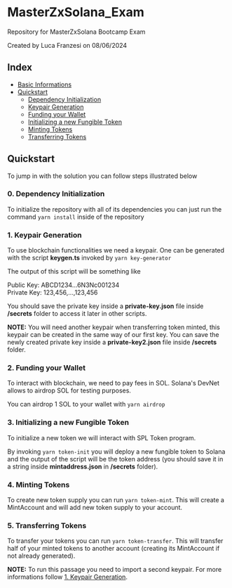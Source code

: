 # MasterZxSolana_Exam
Repository for MasterZxSolana Bootcamp Exam

Created by Luca Franzesi on 08/06/2024

## Index

- [Basic Informations](#masterzxsolana_exam)
- [Quickstart](#quickstart)
    - [Dependency Initialization](#0.-dependency-initialization)
    - [Keypair Generation](#1.-keypair-generation)
    - [Funding your Wallet](#2.-funding-your-wallet)
    - [Initializing a new Fungible Token](#3.-initializing-a-new-fungible-token)
    - [Minting Tokens](#4.-minting-tokens)
    - [Transferring Tokens](#5.-transferring-tokens)


## Quickstart

To jump in with the solution you can follow steps illustrated below

### 0. Dependency Initialization
To initialize the repository with all of its dependencies you can just run the command `yarn install` inside of the repository

### 1. Keypair Generation
To use blockchain functionalities we need a keypair. One can be generated with the script **keygen.ts** invoked by `yarn key-generator`

The output of this script will be something like

Public Key:  ABCD1234...6N3Nc001234 <br>
Private Key:  123,456,...,123,456

You should save the private key inside a **private-key.json** file inside **/secrets** folder to access it later in other scripts.

**NOTE:** You will need another keypair when transferring token minted, this keypair can be created in the same way of our first key. You can save the newly created private key inside a **private-key2.json** file inside **/secrets** folder.

### 2. Funding your Wallet
To interact with blockchain, we need to pay fees in SOL. Solana's DevNet allows to airdrop SOL for testing purposes.

You can airdrop 1 SOL to your wallet with `yarn airdrop`

### 3. Initializing a new Fungible Token
To initialize a new token we will interact with SPL Token program.

By invoking `yarn token-init` you will deploy a new fungible token to Solana and the output of the script will be the token address (you should save it in a string inside **mintaddress.json** in **/secrets** folder).

### 4. Minting Tokens
To create new token supply you can run `yarn token-mint`. This will create a MintAccount and will add new token supply to your account.

### 5. Transferring Tokens

To transfer your tokens you can run `yarn token-transfer`. This will transfer half of your minted tokens to another account (creating its MintAccount if not already generated).

**NOTE:** To run this passage you need to import a second keypair. For more informations follow [1. Keypair Generation](#1.-keypair-generation).